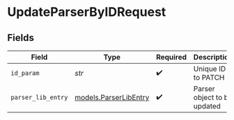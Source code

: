 # UpdateParserByIDRequest


## Fields

| Field                                                | Type                                                 | Required                                             | Description                                          |
| ---------------------------------------------------- | ---------------------------------------------------- | ---------------------------------------------------- | ---------------------------------------------------- |
| `id_param`                                           | *str*                                                | :heavy_check_mark:                                   | Unique ID to PATCH                                   |
| `parser_lib_entry`                                   | [models.ParserLibEntry](../models/parserlibentry.md) | :heavy_check_mark:                                   | Parser object to be updated                          |